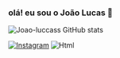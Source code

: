 ### olá! eu sou o João Lucas 👋

![Joao-luccass GitHub stats](https://github-readme-stats.vercel.app/api?username=Joao-luccass&show_icons=true&theme=dracula)

[![Instagram](https://img.shields.io/badge/Instagram-E4405F?style=for-the-badge&logo=instagram&logoColor=white)](https://instagram.com/joao_luccass1)  ![Html](https://img.shields.io/badge/HTML-239120?style=for-the-badge&logo=html5&logoColor=white)


